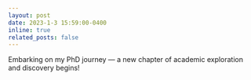```yaml
---
layout: post
date: 2023-1-3 15:59:00-0400
inline: true
related_posts: false
---
```


Embarking on my PhD journey — a new chapter of academic exploration and discovery begins!
